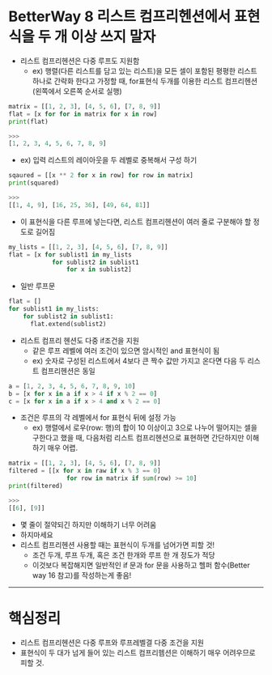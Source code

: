 BetterWay 8 리스트 컴프리헨션에서 표현식을 두 개 이상 쓰지 말자
====================================================

* 리스트 컴프리헨션은 다중 루프도 지원함
  * ex) 행렬(다른 리스트를 담고 있는 리스트)을 모든 셀이 포함된 평평한 리스트 하나로 간략화 한다고 가정할 때, for표현식 두개를 이용한 리스트 컴프리헨션(왼쪽에서 오른쪽 순서로 실행)
```python
matrix = [[1, 2, 3], [4, 5, 6], [7, 8, 9]]
flat = [x for for in matrix for x in row]
print(flat)

>>>
[1, 2, 3, 4, 5, 6, 7, 8, 9]
```
  * ex) 입력 리스트의 레이아웃을 두 레벨로 중복해서 구성 하기
```python
sqaured = [[x ** 2 for x in row] for row in matrix]
print(squared)

>>>
[[1, 4, 9], [16, 25, 36], [49, 64, 81]]
```
  * 이 표현식을 다른 루프에 넣는다면, 리스트 컴프리헨션이 여러 줄로 구분해야 할 정도로 길어짐
  
```python
my_lists = [[1, 2, 3], [4, 5, 6], [7, 8, 9]]
flat = [x for sublist1 in my_lists
            for sublist2 in sublist1
                for x in sublist2]
```

* 일반 루프문
```python
flat = []
for sublist1 in my_lists:
    for sublist2 in sublist1:
      flat.extend(sublist2)
```
* 리스트 컴프리 헨션도 다중 if조건을 지원
  * 같은 루프 레벨에 여러 조건이 있으면 암시적인 and 표현식이 됨
  * ex) 숫자로 구성된 리스트에서 4보다 큰 짝수 값만 가지고 온다면 다음 두 리스트 컴프리헨션은 동일
```python
a = [1, 2, 3, 4, 5, 6, 7, 8, 9, 10]
b = [x for x in a if x > 4 if x % 2 == 0]
c = [x for x in a if x > 4 and x % 2 == 0]
```
* 조건은 루프의 각 레벨에서 for 표현식 뒤에 설정 가능
  * ex) 행렬에서 로우(row: 행)의 합이 10 이상이고 3으로 나누어 떨어지는 셀을 구한다고 했을 때, 다음처럼 리스트 컴프리헨션으로 표현하면 간단하지만 이해하기 매우 어렵.
```python
matrix = [[1, 2, 3], [4, 5, 6], [7, 8, 9]]
filtered = [[x for x in raw if x % 3 == 0]
                for row in matrix if sum(row) >= 10]
print(filtered)

>>>
[[6], [9]]
```
  * 몇 줄이 절약되긴 하지만 이해하기 너무 어려움
  * 하지마세요
* 리스트 컴프리헨션 사용할 때는 표현식이 두개를 넘어가면 피할 것!
  * 조건 두개, 루프 두개, 혹은 조건 한개와 루프 한 개 정도가 적당
  * 이것보다 복잡해지면 일반적인 if 문과 for 문을 사용하고 헬퍼 함수(Better way 16 참고)를 작성하는게 좋음! 
  
***
# 핵심정리
* 리스트 컴프리헨션은 다중 루프와 루프레벨결 다중 조건을 지원
* 표현식이 두 대가 넘게 들어 있는 리스트 컴프리헴션은 이해하기 매우 어려우므로 피할 것.

